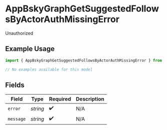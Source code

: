 # AppBskyGraphGetSuggestedFollowsByActorAuthMissingError

Unauthorized

## Example Usage

```typescript
import { AppBskyGraphGetSuggestedFollowsByActorAuthMissingError } from "@speakeasy-sdks/bluesky/models/errors";

// No examples available for this model
```

## Fields

| Field              | Type               | Required           | Description        |
| ------------------ | ------------------ | ------------------ | ------------------ |
| `error`            | *string*           | :heavy_check_mark: | N/A                |
| `message`          | *string*           | :heavy_check_mark: | N/A                |
